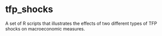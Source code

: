 # tfp_shocks
A set of R scripts that illustrates the effects of two different types of TFP shocks on macroeconomic measures.
